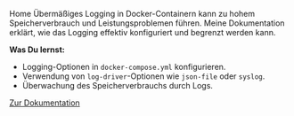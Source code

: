 
Home Übermäßiges Logging in Docker-Containern kann zu hohem Speicherverbrauch und Leistungsproblemen führen. Meine Dokumentation erklärt, wie das Logging effektiv konfiguriert und begrenzt werden kann.

**Was Du lernst:**
- Logging-Optionen in `docker-compose.yml` konfigurieren.
- Verwendung von `log-driver`-Optionen wie `json-file` oder `syslog`.
- Überwachung des Speicherverbrauchs durch Logs.

[Zur Dokumentation](/de/dokumentationen)
